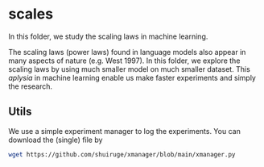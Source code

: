 # scales

In this folder, we study the scaling laws in machine learning.

The scaling laws (power laws) found in language models also appear in many aspects of nature (e.g. West 1997). In this folder, we explore the scaling laws by using much smaller model on much smaller dataset. This _aplysia_ in machine learning enable us make faster experiments and simply the research.

## Utils

We use a simple experiment manager to log the experiments. You can download the (single) file by

```sh
wget https://github.com/shuiruge/xmanager/blob/main/xmanager.py
```

